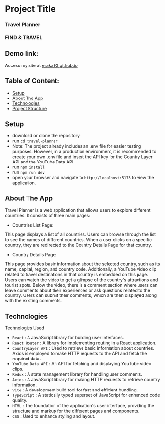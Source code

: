 # Project Title

### Travel Planner

### FIND & TRAVEL

## Demo link:

Access my site at [eraka93.github.io](https://eraka93.github.io/)

## Table of Content:

- [Setup](#setup)
- [About The App](#about-the-app)
- [Technologies](#technologies)
- [Project Structure](#structure)

## Setup

- download or clone the repository
- run `cd travel-planner`
- Note: The project already includes an .env file for easier testing purposes. However, in a production environment, it is recommended to create your own .env file and insert the API key for the Country Layer API and the YouTube Data API.
- run `npm install`
- run `npm run dev`
- open your browser and navigate to `http://localhost:5173` to view the application.

## About The App

Travel Planner is a web application that allows users to explore different countries. It consists of three main pages:

- Countries List Page:

This page displays a list of all countries.
Users can browse through the list to see the names of different countries.
When a user clicks on a specific country, they are redirected to the Country Details Page for that country.

- Country Details Page:

This page provides basic information about the selected country, such as its name, capital, region, and country code.
Additionally, a YouTube video clip related to travel destinations in that country is embedded on this page.
Users can watch the video to get a glimpse of the country's attractions and tourist spots.
Below the video, there is a comment section where users can leave comments about their experiences or ask questions related to the country.
Users can submit their comments, which are then displayed along with the existing comments.

## Technologies

Technologies Used

- `React` : A JavaScript library for building user interfaces.
- `React Router` : A library for implementing routing in a React application.
- `CountryLayer API` : Used to retrieve basic information about countries. Axios is employed to make HTTP requests to the API and fetch the required data.
- `YouTube Data API` : An API for fetching and displaying YouTube video clips.
- `Redux` : A state management library for handling user comments.
- `Axios` : A JavaScript library for making HTTP requests to retrieve country information.
- `Vite` : A development build tool for fast and efficient bundling.
- `TypeScript` : A statically typed superset of JavaScript for enhanced code quality.
- `HTML` : The foundation of the application's user interface, providing the structure and markup for the different pages and components.
- `CSS` : Used to enhance styling and layout.
